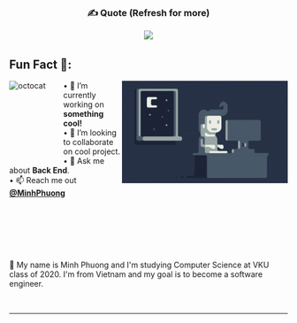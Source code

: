 <div align="center">

### ✍️ Quote (Refresh for more)

![](https://quotes-github-readme.vercel.app/api?type=horizontal&theme=radical)

</div>

## Fun Fact 🎈:

<!-- <img align="left" height="150" src="https://raw.githubusercontent.com/hicodersofficial/images/main/giphy%20(2).gif" style="margin-right: 2rem;"> -->
<img align="left" height="150" src="https://user-images.githubusercontent.com/69384657/179312151-fdabe3af-823f-41ab-a6d4-17a72af4e9e8.png" alt="octocat" style="margin-right: 2rem;" />

<img alt="Night Coding" src="https://raw.githubusercontent.com/duynghiadev/duynghiadev/master/assets/Night-Coding.gif" align="right"/>

• 🔭 I’m currently working on <b>something cool!</b> <br/>
• 👯 I’m looking to collaborate on cool project.<br/>
• 💬 Ask me about <b>Back End</b>.<br/>
• 📫 Reach me out <a href="https://www.linkedin.com/in/phuongnguyen23/"><b>@MinhPhuong</b></a><br/>

</span>

<br />
<br />
<br />
<br />
<br />

👨 My name is Minh Phuong and I'm studying Computer Science at VKU class of 2020. I'm from Vietnam and my goal is to become a software engineer.

<br/>

---
